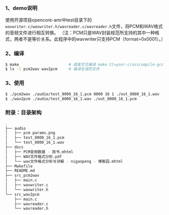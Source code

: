 
### 1、demo说明

使用开源项目opencore-amr中test目录下的`wavwriter.c/wavwriter.h/wavreader.c/wavreader.h`文件，将PCM和WAV格式的音频文件进行相互转换。
（注：PCM只是WAV封装规范所支持的其中一种格式，两者不是等价关系。此程序中的wavwriter只支持PCM（format=0x0001）。）

### 2、编译

```bash
$ make  					# 或者交叉编译 make CC=your-crosscompile-gcc
$ ls -l pcm2wav wav2pcm 	# 编译生成的文件 
```

### 3、使用

```bash
$ ./pcm2wav ./audio/test_8000_16_1.pcm 8000 16 1 ./out_8000_16_1.wav
$ ./wav2pcm ./audio/test_8000_16_1.wav ./out_8000_16_1.pcm
```

### 附录：目录架构

```bash
.
├── audio
│   ├── pcm params.png
│   ├── test_8000_16_1.pcm
│   └── test_8000_16_1.wav
├── docs
│   ├── PCM音频数据 - 简书.mhtml
│   ├── WAV文件格式分析.pdf
│   └── wav文件格式分析与详解 - nigaopeng - 博客园.mhtml
├── Makefile
├── README.md
├── src_pcm2wav
│   ├── main.c
│   ├── wavwriter.c
│   └── wavwriter.h
└── src_wav2pcm
    ├── main.c
    ├── wavreader.c
    └── wavreader.h
```

